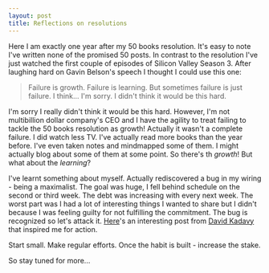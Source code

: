 ```yaml
---
layout: post
title: Reflections on resolutions
---
```


Here I am exactly one year after my 50 books resolution. It's easy to note I've written none of the promised 50 posts. In contrast to the resolution I've just watched the first couple of episodes of Silicon Valley Season 3. After laughing hard on Gavin Belson's speech I thought I could use this one:

>Failure is growth. Failure is learning. But sometimes failure is just failure. I think... I'm sorry. I didn't think it would be this hard.

I'm sorry I really didn't think it would be this hard. However, I'm not multibillion dollar company's CEO and I have the agility to treat failing to tackle the 50 books resolution as growth! Actually it wasn't a complete failure. I did watch less TV. I've actually read more books than the year before. I've even taken notes and mindmapped some of them. I might actually blog about some of them at some point. So there's th *growth*! But what about the *learning*?

I've learnt something about myself. Actually rediscovered a bug in my wiring - being a maximalist. The goal was huge, I fell behind schedule on the second or third week. The debt was increasing with every next week. The worst part was I had a lot of interesting things I wanted to share but I didn't because I was feeling guilty for not fulfilling the commitment. The bug is recognized so let's attack it. [Here](https://medium.com/the-mission/build-the-habit-first-d3dcfe0560c3#.sp9r2hf4q)'s an interesting post from [David Kadavy](http://kadavy.net) that inspired me for action.

Start small. Make regular efforts. Once the habit is built - increase the stake.

So stay tuned for more...
